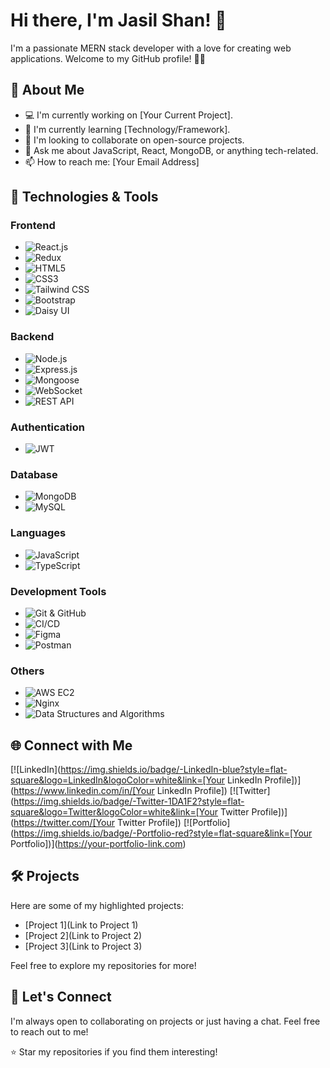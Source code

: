 # Hi there, I'm Jasil Shan! 👋

I'm a passionate MERN stack developer with a love for creating web applications. Welcome to my GitHub profile! 👨‍💻

## 🚀 About Me

- 💻 I'm currently working on [Your Current Project].
- 🌱 I'm currently learning [Technology/Framework].
- 👯 I'm looking to collaborate on open-source projects.
- 💬 Ask me about JavaScript, React, MongoDB, or anything tech-related.
- 📫 How to reach me: [Your Email Address]

## 🔧 Technologies & Tools

### Frontend

- ![React.js](https://img.shields.io/badge/-React.js-61DAFB?logo=react&logoColor=white)
- ![Redux](https://img.shields.io/badge/-Redux-764ABC?logo=redux&logoColor=white)
- ![HTML5](https://img.shields.io/badge/-HTML5-E34F26?logo=html5&logoColor=white)
- ![CSS3](https://img.shields.io/badge/-CSS3-1572B6?logo=css3&logoColor=white)
- ![Tailwind CSS](https://img.shields.io/badge/-Tailwind_CSS-38B2AC?logo=tailwind-css&logoColor=white)
- ![Bootstrap](https://img.shields.io/badge/-Bootstrap-7952B3?logo=bootstrap&logoColor=white)
- ![Daisy UI](https://img.shields.io/badge/-Daisy_UI-2B6CB0)

### Backend

- ![Node.js](https://img.shields.io/badge/-Node.js-339933?logo=node.js&logoColor=white)
- ![Express.js](https://img.shields.io/badge/-Express.js-000000?logo=express&logoColor=white)
- ![Mongoose](https://img.shields.io/badge/-Mongoose-47A248?logo=mongodb&logoColor=white)
- ![WebSocket](https://img.shields.io/badge/-WebSocket-000000?logo=websocket&logoColor=white)
- ![REST API](https://img.shields.io/badge/-REST_API-009688)

### Authentication

- ![JWT](https://img.shields.io/badge/-JWT-000000?logo=json-web-tokens)

### Database

- ![MongoDB](https://img.shields.io/badge/-MongoDB-47A248?logo=mongodb&logoColor=white)
- ![MySQL](https://img.shields.io/badge/-MySQL-4479A1?logo=mysql&logoColor=white)

### Languages

- ![JavaScript](https://img.shields.io/badge/-JavaScript-F7DF1E?logo=javascript&logoColor=black)
- ![TypeScript](https://img.shields.io/badge/-TypeScript-3178C6?logo=typescript&logoColor=white)

### Development Tools

- ![Git & GitHub](https://img.shields.io/badge/-Git_&_GitHub-F05032?logo=git&logoColor=white)
- ![CI/CD](https://img.shields.io/badge/-CI/CD-000000)
- ![Figma](https://img.shields.io/badge/-Figma-F24E1E?logo=figma&logoColor=white)
- ![Postman](https://img.shields.io/badge/-Postman-FF6C37?logo=postman&logoColor=white)

### Others

- ![AWS EC2](https://img.shields.io/badge/-AWS_EC2-232F3E?logo=amazon-aws&logoColor=white)
- ![Nginx](https://img.shields.io/badge/-Nginx-009639?logo=nginx&logoColor=white)
- ![Data Structures and Algorithms](https://img.shields.io/badge/-Data_Structures_and_Algorithms-394240)

## 🌐 Connect with Me

[![LinkedIn](https://img.shields.io/badge/-LinkedIn-blue?style=flat-square&logo=LinkedIn&logoColor=white&link=[Your LinkedIn Profile])](https://www.linkedin.com/in/[Your LinkedIn Profile])
[![Twitter](https://img.shields.io/badge/-Twitter-1DA1F2?style=flat-square&logo=Twitter&logoColor=white&link=[Your Twitter Profile])](https://twitter.com/[Your Twitter Profile])
[![Portfolio](https://img.shields.io/badge/-Portfolio-red?style=flat-square&link=[Your Portfolio])](https://your-portfolio-link.com)


## 🛠️ Projects

Here are some of my highlighted projects:

- [Project 1](Link to Project 1)
- [Project 2](Link to Project 2)
- [Project 3](Link to Project 3)

Feel free to explore my repositories for more!

## 🤝 Let's Connect

I'm always open to collaborating on projects or just having a chat. Feel free to reach out to me!

⭐️ Star my repositories if you find them interesting!
